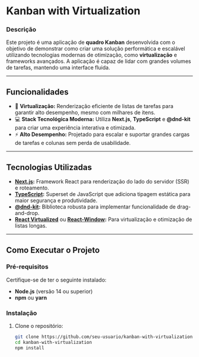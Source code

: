 # **Kanban with Virtualization**

### **Descrição**

Este projeto é uma aplicação de **quadro Kanban** desenvolvida com o objetivo de demonstrar como criar uma solução performática e escalável utilizando tecnologias modernas de otimização, como **virtualização** e frameworks avançados. A aplicação é capaz de lidar com grandes volumes de tarefas, mantendo uma interface fluida.

---

## **Funcionalidades**

- 🚀 **Virtualização:** Renderização eficiente de listas de tarefas para garantir alto desempenho, mesmo com milhares de itens.
- 💻 **Stack Tecnológica Moderna:** Utiliza **Next.js**, **TypeScript** e **@dnd-kit** para criar uma experiência interativa e otimizada.
- ⚡ **Alto Desempenho:** Projetado para escalar e suportar grandes cargas de tarefas e colunas sem perda de usabilidade.

---

## **Tecnologias Utilizadas**

- **[Next.js](https://nextjs.org/):** Framework React para renderização do lado do servidor (SSR) e roteamento.
- **[TypeScript](https://www.typescriptlang.org/):** Superset de JavaScript que adiciona tipagem estática para maior segurança e produtividade.
- **[@dnd-kit](https://dndkit.com/):** Biblioteca robusta para implementar funcionalidade de drag-and-drop.
- **[React Virtualized](https://github.com/bvaughn/react-virtualized)** ou **[React-Window](https://github.com/bvaughn/react-window):** Para virtualização e otimização de listas longas.

---

## **Como Executar o Projeto**

### **Pré-requisitos**

Certifique-se de ter o seguinte instalado:

- **Node.js** (versão 14 ou superior)
- **npm** ou **yarn**

### **Instalação**

1. Clone o repositório:
   ```bash
   git clone https://github.com/seu-usuario/kanban-with-virtualization.git
   cd kanban-with-virtualization
   npm install
   ```
